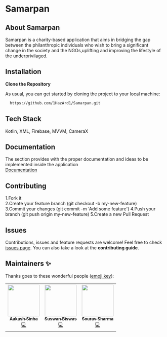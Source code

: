 
# Samarpan
## About Samarpan
Samarpan is a charity-based application that aims in bridging the gap between the philanthropic individuals who wish to bring a significant change in the society and the NGOs,uplifting and improving the lifestyle of the underprivilaged.
## Installation
**Clone the Repository**

As usual, you can get started by cloning the project to your local machine:

```bash
  https://github.com/1HazArd1/Samarpan.git
```
    
## Tech Stack

Kotlin, XML, Firebase, MVVM, CameraX


## Documentation

The section provides with the proper documentation and ideas to be implemented inside the application  
[Documentation](https://docs.google.com/document/d/1usinpVWoZ8FKGHeWspn_nXD9-b4Cjiv0/edit?usp=sharing&ouid=113756914143637031605&rtpof=true&sd=true)


## Contributing

1.Fork it  
2.Create your feature branch (git checkout -b my-new-feature)  
3.Commit your changes (git commit -m 'Add some feature')
4.Push your branch (git push origin my-new-feature)
5.Create a new Pull Request


## Issues
Contributions, issues and feature requests are welcome!
Feel free to check [issues page](https://github.com/1HazArd1/Samarpan/issues). You can also take a look at the **contributing guide**.




## Maintainers ✨

Thanks goes to these wonderful people ([emoji key](https://allcontributors.org/docs/en/emoji-key)):

<!-- ALL-CONTRIBUTORS-LIST:START - Do not remove or modify this section -->
<!-- prettier-ignore-start -->
<!-- markdownlint-disable -->
<table>
  <tr>
    <td align="center"><a href="http:// https://github.com/1HazArd1"><img src="https://avatars.githubusercontent.com/u/77063438?v=4" width="100px;" alt=""/><br /><sub><b>Aakash Sinha</b></sub></a><br /><a href="" title="Code">💻</a></td>
    <td align="center"><a href="https://github.com/Suswan114"><img src="https://avatars.githubusercontent.com/u/67154528?v=4?s=100" width="100px;" alt=""/><br /><sub><b>Suswan Biswas</b></sub></a><br /><a href="" title="Code">💻</a></td>
    <td align="center"><a href="http://github.com/dufftt"><img src="https://avatars.githubusercontent.com/u/40717687?v=4" width="100px;" alt=""/><br /><sub><b>Sourav Sharma</b></sub></a><br /><a href="" title="Code">💻</a></td>
   
  </tr>
</table>

<!-- markdownlint-restore -->
<!-- prettier-ignore-end -->

<!-- ALL-CONTRIBUTORS-LIST:END -->

